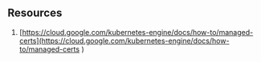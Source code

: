 ## Resources 
1. [https://cloud.google.com/kubernetes-engine/docs/how-to/managed-certs](https://cloud.google.com/kubernetes-engine/docs/how-to/managed-certs
)